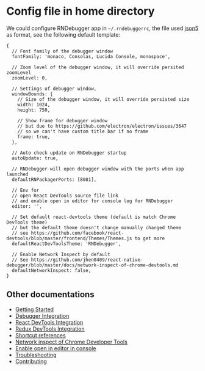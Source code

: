 # Config file in home directory

We could configure RNDebugger app in `~/.rndebuggerrc`, the file used [json5](https://github.com/json5/json5) as format, see the following default template:

```json5
{
  // Font family of the debugger window
  fontFamily: 'monaco, Consolas, Lucida Console, monospace',

  // Zoom level of the debugger window, it will override persited zoomLevel
  zoomLevel: 0,

  // Settings of debugger window,
  windowBounds: {
    // Size of the debugger window, it will override persisted size
    width: 1024,
    height: 750,

    // Show frame for debugger window
    // but due to https://github.com/electron/electron/issues/3647
    // so we can't have custom title bar if no frame
    frame: true,
  },

  // Auto check update on RNDebugger startup
  autoUpdate: true,

  // RNDebugger will open debugger window with the ports when app launched
  defaultRNPackagerPorts: [8081],

  // Env for
  // open React DevTools source file link
  // and enable open in editor for console log for RNDebugger
  editor: '',

  // Set default react-devtools theme (default is match Chrome DevTools theme)
  // but the default theme doesn't change manually changed theme
  // see https://github.com/facebook/react-devtools/blob/master/frontend/Themes/Themes.js to get more
  defaultReactDevToolsTheme: 'RNDebugger',

  // Enable Network Inspect by default
  // See https://github.com/jhen0409/react-native-debugger/blob/master/docs/network-inspect-of-chrome-devtools.md
  defaultNetworkInspect: false,
}
```

## Other documentations

- [Getting Started](getting-started.md)
- [Debugger Integration](debugger-integration.md)
- [React DevTools Integration](react-devtools-integration.md)
- [Redux DevTools Integration](redux-devtools-integration.md)
- [Shortcut references](shortcut-references.md)
- [Network inspect of Chrome Developer Tools](network-inspect-of-chrome-devtools.md)
- [Enable open in editor in console](enable-open-in-editor-in-console.md)
- [Troubleshooting](troubleshooting.md)
- [Contributing](contributing.md)
